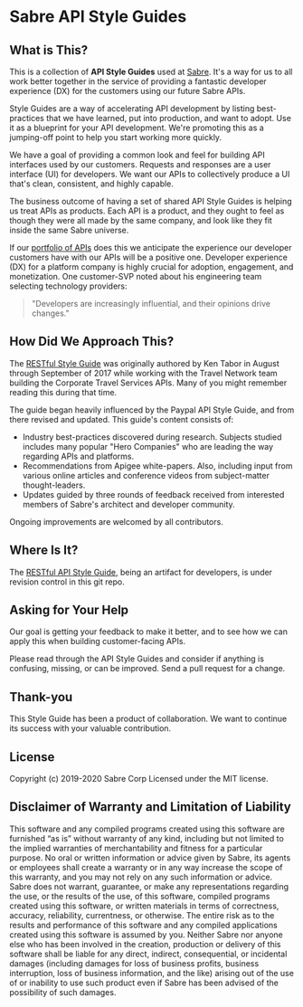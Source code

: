 # Sabre API Style Guides

## What is This?
 
This is a collection of **API Style Guides** used at [Sabre](https://www.sabre.com/). It's a way for us to all work better together in the service of providing a fantastic developer experience (DX) for the customers using our future Sabre APIs.
 
Style Guides are a way of accelerating API development by listing best-practices that we have learned, put into production, and want to adopt. Use it as a blueprint for your API development. We're promoting this as a jumping-off point to help you start working more quickly.
 
We have a goal of providing a common look and feel for building API interfaces used by our customers. Requests and responses are a user interface (UI) for developers. We want our APIs to collectively produce a UI that's clean, consistent, and highly capable.
 
The business outcome of having a set of shared API Style Guides is helping us treat APIs as products. Each API is a product, and they ought to feel as though they were all made by the same company, and look like they fit inside the same Sabre universe.
 
If our [portfolio of APIs](https://developer.sabre.com/) does this we anticipate the experience our developer customers have with our APIs will be a positive one. Developer experience (DX) for a platform company is highly crucial for adoption, engagement, and monetization. One customer-SVP noted about his engineering team selecting technology providers:

> "Developers are increasingly influential, and their opinions drive changes."
 
## How Did We Approach This?
 
The [RESTful Style Guide](RESTfulAPIStyleGuide.md) was originally authored by Ken Tabor in August through September of 2017 while working with the Travel Network team building the Corporate Travel Services APIs. Many of you might remember reading this during that time.
 
The guide began heavily influenced by the Paypal API Style Guide, and from there revised and updated. This guide's content consists of:
 
* Industry best-practices discovered during research. Subjects studied includes many popular "Hero Companies" who are leading the way regarding APIs and platforms.
* Recommendations from Apigee white-papers. Also, including input from various online articles and conference videos from subject-matter thought-leaders.
* Updates guided by three rounds of feedback received from interested members of Sabre's architect and developer community.

Ongoing improvements are welcomed by all contributors.     
 
## Where Is It?
 
The [RESTful API Style Guide](RESTfulAPIStyleGuide.md), being an artifact for developers, is under revision control in this git repo.
 
## Asking for Your Help
 
Our goal is getting your feedback to make it better, and to see how we can apply this when building customer-facing APIs.
 
Please read through the API Style Guides and consider if anything is confusing, missing, or can be improved. Send a pull request for a change. 
 
## Thank-you
 
This Style Guide has been a product of collaboration. We want to continue its success with your valuable contribution.

## License

Copyright (c) 2019-2020 Sabre Corp Licensed under the MIT license.

## Disclaimer of Warranty and Limitation of Liability

This software and any compiled programs created using this software are furnished “as is” without warranty of any kind, including but not limited to the implied warranties of merchantability and fitness for a particular purpose. No oral or written information or advice given by Sabre, its agents or employees shall create a warranty or in any way increase the scope of this warranty, and you may not rely on any such information or advice. Sabre does not warrant, guarantee, or make any representations regarding the use, or the results of the use, of this software, compiled programs created using this software, or written materials in terms of correctness, accuracy, reliability, currentness, or otherwise. The entire risk as to the results and performance of this software and any compiled applications created using this software is assumed by you. Neither Sabre nor anyone else who has been involved in the creation, production or delivery of this software shall be liable for any direct, indirect, consequential, or incidental damages (including damages for loss of business profits, business interruption, loss of business information, and the like) arising out of the use of or inability to use such product even if Sabre has been advised of the possibility of such damages.